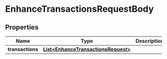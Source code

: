 

# EnhanceTransactionsRequestBody


## Properties

| Name | Type | Description | Notes |
|------------ | ------------- | ------------- | -------------|
|**transactions** | [**List&lt;EnhanceTransactionsRequest&gt;**](EnhanceTransactionsRequest.md) |  |  [optional] |



